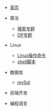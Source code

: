 * [首页](/)
* 算法
	* [搜索专题](/algorithm/search.md)
	* [DP专题](/algorithm/DP.md)
* Linux
	* [Linux操作命令](#)
	* [shell脚本](#)
* 数据库

  * [mySql](#)
* 前端开发
* 编程语言